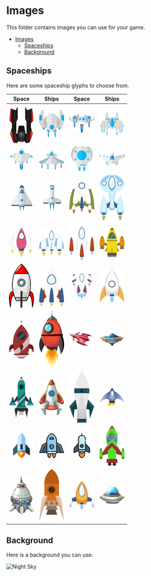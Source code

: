 # Images

This folder contains images you can use for your game.

- [Images](#images)
  - [Spaceships](#spaceships)
  - [Background](#background)

## Spaceships

Here are some spaceship glyphs to choose from.

|  Space	| Ships 	|  Space	| Ships 	|
|-	|-	|-	|-	|
| <img src="./spaceships/1.svg" alt="Spaceship #1" width="66"> | <img src="./spaceships/2.svg" alt="Spaceship #2" width="66"> | <img src="./spaceships/3.svg" alt="Spaceship #3" width="66"> | <img src="./spaceships/4.svg" alt="Spaceship #4" width="66"> |
| <img src="./spaceships/5.svg" alt="Spaceship #5" width="66"> | <img src="./spaceships/6.svg" alt="Spaceship #6" width="66"> | <img src="./spaceships/7.svg" alt="Spaceship #7" width="66"> | <img src="./spaceships/8.svg" alt="Spaceship #8" width="66"> |
| <img src="./spaceships/9.svg" alt="Spaceship #9" width="66"> | <img src="./spaceships/10.svg" alt="Spaceship #10" width="66"> | <img src="./spaceships/11.svg" alt="Spaceship #11" width="66"> | <img src="./spaceships/12.svg" alt="Spaceship #12" width="66"> |
| <img src="./spaceships/13.svg" alt="Spaceship #13" width="66"> | <img src="./spaceships/14.svg" alt="Spaceship #14" width="66"> | <img src="./spaceships/15.svg" alt="Spaceship #15" width="66"> | <img src="./spaceships/16.svg" alt="Spaceship #16" width="66"> |
| <img src="./spaceships/17.svg" alt="Spaceship #17" width="66"> | <img src="./spaceships/18.svg" alt="Spaceship #18" width="66"> | <img src="./spaceships/19.svg" alt="Spaceship #19" width="66"> | <img src="./spaceships/20.svg" alt="Spaceship #20" width="66"> |
| <img src="./spaceships/21.svg" alt="Spaceship #21" width="66"> | <img src="./spaceships/22.svg" alt="Spaceship #22" width="66"> | <img src="./spaceships/23.svg" alt="Spaceship #23" width="66"> | <img src="./spaceships/24.svg" alt="Spaceship #24" width="66"> |
| <img src="./spaceships/25.svg" alt="Spaceship #25" width="66"> | <img src="./spaceships/26.svg" alt="Spaceship #26" width="66"> | <img src="./spaceships/27.svg" alt="Spaceship #27" width="66"> | <img src="./spaceships/28.svg" alt="Spaceship #28" width="66"> |
| <img src="./spaceships/29.svg" alt="Spaceship #29" width="66"> | <img src="./spaceships/30.svg" alt="Spaceship #30" width="66"> | <img src="./spaceships/31.svg" alt="Spaceship #31" width="66"> | <img src="./spaceships/32.svg" alt="Spaceship #32" width="66"> |
| <img src="./spaceships/33.svg" alt="Spaceship #33" width="66"> | <img src="./spaceships/34.svg" alt="Spaceship #34" width="66"> | <img src="./spaceships/35.svg" alt="Spaceship #35" width="66"> | <img src="./spaceships/36.svg" alt="Spaceship #36" width="66"> |

## Background

Here is a background you can use:

<img src="./sky.svg" alt="Night Sky" width="166">